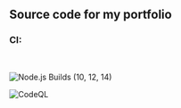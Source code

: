## Source code for my portfolio 



### CI: 
<br />

![Node.js Builds (10, 12, 14)](https://github.com/luke-h1/lhowsam.com/workflows/Node.js%20CI/badge.svg)

![CodeQL](https://github.com/luke-h1/lhowsam.com/workflows/CodeQL/badge.svg)

<!-- 
{
  "env": {
    "jest": true
  }
}


 -->